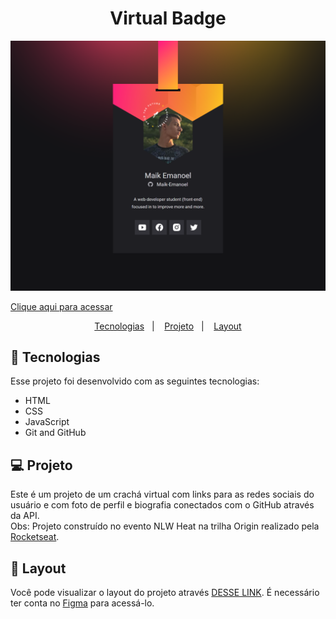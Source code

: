 <h1 align="center"> Virtual Badge </h1>

![preview](./.github/preview.png)

[Clique aqui para acessar](https://maik-emanoel.github.io/virtual-card/)

<p align="center">
  <a href="#-tecnologias">Tecnologias</a>&nbsp;&nbsp;&nbsp;|&nbsp;&nbsp;&nbsp;
  <a href="#-projeto">Projeto</a>&nbsp;&nbsp;&nbsp;|&nbsp;&nbsp;&nbsp;
  <a href="#-layout">Layout</a>
</p>

## 🚀 Tecnologias

Esse projeto foi desenvolvido com as seguintes tecnologias:

- HTML
- CSS
- JavaScript
- Git and GitHub

## 💻 Projeto

Este é um projeto de um crachá virtual com links para as redes sociais do usuário e com foto de perfil e biografia conectados com o GitHub através da API. <br>
Obs: Projeto construído no evento NLW Heat na trilha Origin realizado pela [Rocketseat](https://rocketseat.com.br).

## 🔖 Layout

Você pode visualizar o layout do projeto através [DESSE LINK](https://www.figma.com/file/8LPDBwBk7BFf8btbc98tgw/%5BNLW-Heat---Mission%3A-Origin%5D-DoWhile2021/duplicate). É necessário ter conta no [Figma](https://figma.com) para acessá-lo.